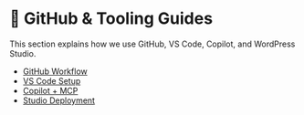 # 🧰 GitHub & Tooling Guides

This section explains how we use GitHub, VS Code, Copilot, and WordPress Studio.

- [GitHub Workflow](github.md)
- [VS Code Setup](vscode.md)
- [Copilot + MCP](copilot.md)
- [Studio Deployment](studio.md)
